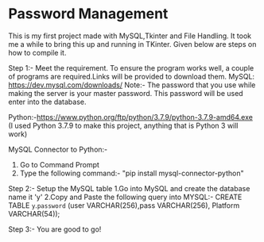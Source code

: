 # Password Management
This is my first project made with MySQL,Tkinter and File Handling. It took me a while to bring this up and running in TKinter. Given below are steps on how to compile it.

Step 1:- Meet the requirement.
To ensure the program works well, a couple of programs are required.Links will be provided to download them.
MySQL: https://dev.mysql.com/downloads/ 
Note:- The password that you use while making the server is your master password. This password will be used enter into the database.

Python:-https://www.python.org/ftp/python/3.7.9/python-3.7.9-amd64.exe (I used Python 3.7.9 to make this project, anything that is Python 3 will work)

MySQL Connector to Python:-
  1. Go to Command Prompt
  2. Type the following command:- "pip install mysql-connector-python"

Step 2:- Setup the MySQL table
1.Go into MySQL and create the database name it 'y'
2.Copy and Paste the following query into MYSQL:- CREATE TABLE `y`.`password` (user VARCHAR(256),pass VARCHAR(256), Platform VARCHAR(54));

Step 3:- You are good to go!
